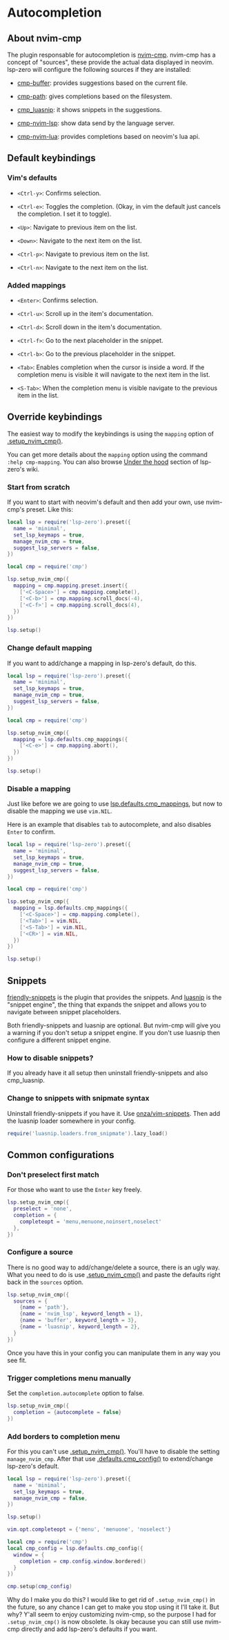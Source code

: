 # Autocompletion

## About nvim-cmp

The plugin responsable for autocompletion is [nvim-cmp](https://github.com/hrsh7th/nvim-cmp). nvim-cmp has a concept of "sources", these provide the actual data displayed in neovim. lsp-zero will configure the following sources if they are installed:

* [cmp-buffer](https://github.com/hrsh7th/cmp-buffer): provides suggestions based on the current file.

* [cmp-path](https://github.com/hrsh7th/cmp-path): gives completions based on the filesystem.

* [cmp_luasnip](https://github.com/saadparwaiz1/cmp_luasnip): it shows snippets in the suggestions.

* [cmp-nvim-lsp](https://github.com/hrsh7th/cmp-nvim-lsp): show data send by the language server.

* [cmp-nvim-lua](https://github.com/hrsh7th/cmp-nvim-lua): provides completions based on neovim's lua api.

## Default keybindings

### Vim's defaults

* `<Ctrl-y>`: Confirms selection.

* `<Ctrl-e>`: Toggles the completion. (Okay, in vim the default just cancels the completion. I set it to toggle).

* `<Up>`: Navigate to previous item on the list.

* `<Down>`: Navigate to the next item on the list.

* `<Ctrl-p>`: Navigate to previous item on the list.

* `<Ctrl-n>`: Navigate to the next item on the list.

### Added mappings

* `<Enter>`: Confirms selection.

* `<Ctrl-u>`: Scroll up in the item's documentation.

* `<Ctrl-d>`: Scroll down in the item's documentation.

* `<Ctrl-f>`: Go to the next placeholder in the snippet.

* `<Ctrl-b>`: Go to the previous placeholder in the snippet.

* `<Tab>`: Enables completion when the cursor is inside a word. If the completion menu is visible it will navigate to the next item in the list.

* `<S-Tab>`: When the completion menu is visible navigate to the previous item in the list.

## Override keybindings

The easiest way to modify the keybindings is using the `mapping` option of [.setup_nvim_cmp()](https://github.com/VonHeikemen/lsp-zero.nvim/blob/v1.x/doc/md/api-reference.md#setup_nvim_cmpopts).

You can get more details about the `mapping` option using the command `:help cmp-mapping`. You can also browse [Under the hood](https://github.com/VonHeikemen/lsp-zero.nvim/wiki/Under-the-hood) section of lsp-zero's wiki.

### Start from scratch

If you want to start with neovim's default and then add your own, use nvim-cmp's preset. Like this:

```lua
local lsp = require('lsp-zero').preset({
  name = 'minimal',
  set_lsp_keymaps = true,
  manage_nvim_cmp = true,
  suggest_lsp_servers = false,
})

local cmp = require('cmp')

lsp.setup_nvim_cmp({
  mapping = cmp.mapping.preset.insert({
    ['<C-Space>'] = cmp.mapping.complete(),
    ['<C-b>'] = cmp.mapping.scroll_docs(-4),
    ['<C-f>'] = cmp.mapping.scroll_docs(4),
  })
})

lsp.setup()
```

### Change default mapping

If you want to add/change a mapping in lsp-zero's default, do this.

```lua
local lsp = require('lsp-zero').preset({
  name = 'minimal',
  set_lsp_keymaps = true,
  manage_nvim_cmp = true,
  suggest_lsp_servers = false,
})

local cmp = require('cmp')

lsp.setup_nvim_cmp({
  mapping = lsp.defaults.cmp_mappings({
    ['<C-e>'] = cmp.mapping.abort(),
  })
})

lsp.setup()
```

### Disable a mapping

Just like before we are going to use [lsp.defaults.cmp_mappings](https://github.com/VonHeikemen/lsp-zero.nvim/blob/v1.x/doc/md/api-reference.md#defaultscmp_mappingsopts), but now to disable the mapping we use `vim.NIL`.

Here is an example that disables `tab` to autocomplete, and also disables `Enter` to confirm.

```lua
local lsp = require('lsp-zero').preset({
  name = 'minimal',
  set_lsp_keymaps = true,
  manage_nvim_cmp = true,
  suggest_lsp_servers = false,
})

local cmp = require('cmp')

lsp.setup_nvim_cmp({
  mapping = lsp.defaults.cmp_mappings({
    ['<C-Space>'] = cmp.mapping.complete(),
    ['<Tab>'] = vim.NIL,
    ['<S-Tab>'] = vim.NIL,
    ['<CR>'] = vim.NIL,
  })
})

lsp.setup()
```

## Snippets

[friendly-snippets](https://github.com/rafamadriz/friendly-snippets) is the plugin that provides the snippets. And [luasnip](https://github.com/L3MON4D3/LuaSnip/) is the "snippet engine", the thing that expands the snippet and allows you to navigate between snippet placeholders.

Both friendly-snippets and luasnip are optional. But nvim-cmp will give you a warning if you don't setup a snippet engine. If you don't use luasnip then configure a different snippet engine.

### How to disable snippets?

If you already have it all setup then uninstall friendly-snippets and also cmp_luasnip.

### Change to snippets with snipmate syntax

Uninstall friendly-snippets if you have it. Use [onza/vim-snippets](https://github.com/honza/vim-snippets). Then add the luasnip loader somewhere in your config.

```lua
require('luasnip.loaders.from_snipmate').lazy_load()
```

## Common configurations

### Don't preselect first match

For those who want to use the `Enter` key freely.

```lua
lsp.setup_nvim_cmp({
  preselect = 'none',
  completion = {
    completeopt = 'menu,menuone,noinsert,noselect'
  },
})
```

### Configure a source

There is no good way to add/change/delete a source, there is an ugly way. What you need to do is use [.setup_nvim_cmp()](https://github.com/VonHeikemen/lsp-zero.nvim/blob/v1.x/doc/md/api-reference.md#setup_nvim_cmpopts) and paste the defaults right back in the `sources` option.

```lua
lsp.setup_nvim_cmp({
  sources = {
    {name = 'path'},
    {name = 'nvim_lsp', keyword_length = 1},
    {name = 'buffer', keyword_length = 3},
    {name = 'luasnip', keyword_length = 2},
  }
})
```

Once you have this in your config you can manipulate them in any way you see fit.

### Trigger completions menu manually

Set the `completion.autocomplete` option to false.

```lua
lsp.setup_nvim_cmp({
  completion = {autocomplete = false}
})
```

### Add borders to completion menu

For this you can't use [.setup_nvim_cmp()](https://github.com/VonHeikemen/lsp-zero.nvim/blob/v1.x/doc/md/api-reference.md#setup_nvim_cmpopts). You'll have to disable the setting `manage_nvim_cmp`. After that use [.defaults.cmp_config()](https://github.com/VonHeikemen/lsp-zero.nvim/blob/v1.x/doc/md/api-reference.md#defaultscmp_configopts) to extend/change lsp-zero's default.

```lua
local lsp = require('lsp-zero').preset({
  name = 'minimal',
  set_lsp_keymaps = true,
  manage_nvim_cmp = false,
})

lsp.setup()

vim.opt.completeopt = {'menu', 'menuone', 'noselect'}

local cmp = require('cmp')
local cmp_config = lsp.defaults.cmp_config({
  window = {
    completion = cmp.config.window.bordered()
  }
})

cmp.setup(cmp_config)
```

Why do I make you do this? I would like to get rid of `.setup_nvim_cmp()` in the future, so any chance I can get to make you stop using it I'll take it. But why? Y'all seem to enjoy customizing nvim-cmp, so the purpose I had for `.setup_nvim_cmp()` is now obsolete. Is okay because you can still use nvim-cmp directly and add lsp-zero's defaults if you want.
